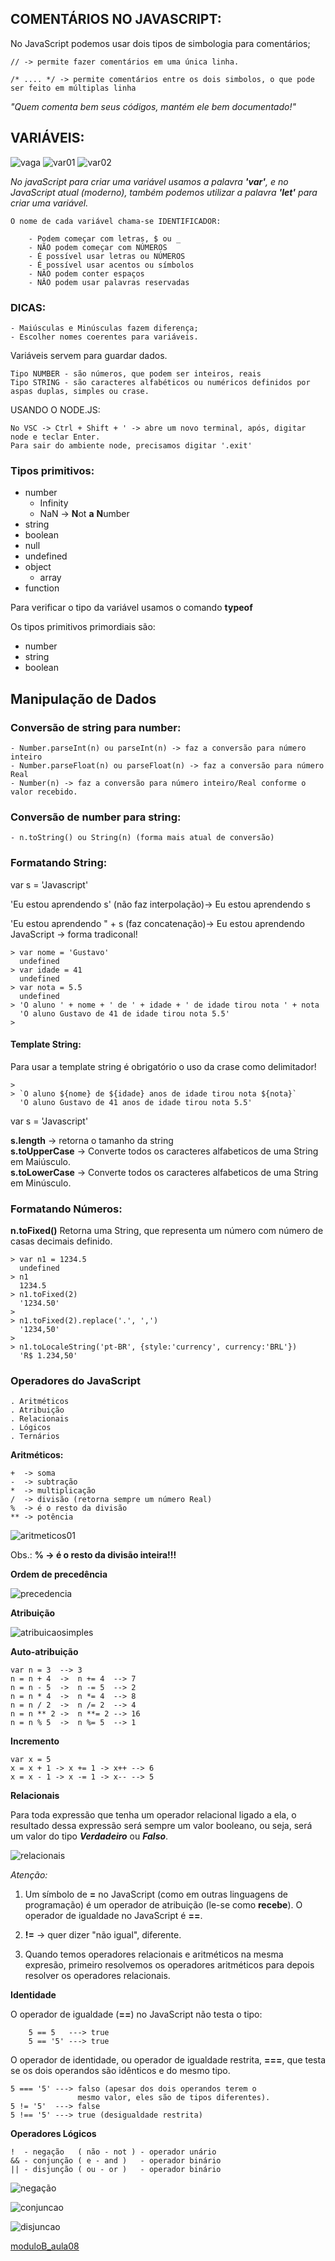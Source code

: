 ## COMENTÁRIOS NO JAVASCRIPT:

No JavaScript podemos usar dois tipos de simbologia para comentários;
    
    // -> permite fazer comentários em uma única linha.

    /* .... */ -> permite comentários entre os dois simbolos, o que pode ser feito em múltiplas linha
    
_*"Quem comenta bem seus códigos, mantém ele bem documentado!"*_

## VARIÁVEIS:

![vaga](https://user-images.githubusercontent.com/68357896/101241757-bbb4f800-36d7-11eb-81b5-92b618bbbe0f.png)
![var01](https://user-images.githubusercontent.com/68357896/101241760-c1aad900-36d7-11eb-8d05-f86d985d4dbc.png)
![var02](https://user-images.githubusercontent.com/68357896/101241766-c8395080-36d7-11eb-9000-9c72e240c56a.png)

   _*No javaScript para criar uma variável usamos a palavra **'var'**, e no JavaScript atual (moderno), também podemos utilizar a palavra **'let'** para criar uma variável.*_

    O nome de cada variável chama-se IDENTIFICADOR:

        - Podem começar com letras, $ ou _
        - NÃO podem começar com NÚMEROS
        - É possível usar letras ou NÚMEROS
        - É possível usar acentos ou símbolos
        - NÃO podem conter espaços
        - NÂO podem usar palavras reservadas

### DICAS:

    - Maiúsculas e Minúsculas fazem diferença;
    - Escolher nomes coerentes para variáveis.

Variáveis servem para guardar dados.

    Tipo NUMBER - são números, que podem ser inteiros, reais
    Tipo STRING - são caracteres alfabéticos ou numéricos definidos por aspas duplas, simples ou crase.    

USANDO O NODE.JS:

    No VSC -> Ctrl + Shift + ' -> abre um novo terminal, após, digitar node e teclar Enter.
    Para sair do ambiente node, precisamos digitar '.exit'

### Tipos primitivos:

- number
    - Infinity
    - NaN -> **N**ot **a** **N**umber
- string
- boolean
- null
- undefined
- object
    - array
- function

Para verificar o tipo da variável usamos o comando **typeof**

Os tipos primitivos primordiais são:

- number
- string
- boolean


## Manipulação de Dados

### Conversão de string para number:
    - Number.parseInt(n) ou parseInt(n) -> faz a conversão para número inteiro
    - Number.parseFloat(n) ou parseFloat(n) -> faz a conversão para número Real
    - Number(n) -> faz a conversão para número inteiro/Real conforme o  valor recebido.

### Conversão de number para string:
    - n.toString() ou String(n) (forma mais atual de conversão)

### Formatando String:

var s = 'Javascript'

'Eu estou aprendendo s' (não faz interpolação)-> Eu estou aprendendo s

'Eu estou aprendendo " + s (faz concatenação)-> Eu estou aprendendo JavaScript -> forma tradiconal!

    > var nome = 'Gustavo'
      undefined
    > var idade = 41
      undefined
    > var nota = 5.5
      undefined
    > 'O aluno ' + nome + ' de ' + idade + ' de idade tirou nota ' + nota
      'O aluno Gustavo de 41 de idade tirou nota 5.5'
    > 
#### Template String:

Para usar a template string é obrigatório o uso da crase como delimitador!

    >
    > `O aluno ${nome} de ${idade} anos de idade tirou nota ${nota}`
      'O aluno Gustavo de 41 anos de idade tirou nota 5.5'
 

var s = 'Javascript'

**s.length** -> retorna o tamanho da string<br/>
**s.toUpperCase** -> Converte todos os caracteres alfabeticos de uma String em Maiúsculo.<br/>
**s.toLowerCase** -> Converte todos os caracteres alfabeticos de uma String em Minúsculo.

### Formatando Números:

**n.toFixed()** Retorna uma String, que representa um número com número de casas decimais definido.


    > var n1 = 1234.5
      undefined
    > n1
      1234.5
    > n1.toFixed(2)
      '1234.50'
    >
    > n1.toFixed(2).replace('.', ',')
      '1234,50'
    >  
    > n1.toLocaleString('pt-BR', {style:'currency', currency:'BRL'})
      'R$ 1.234,50'

### Operadores do JavaScript

    . Aritméticos
    . Atribuição
    . Relacionais
    . Lógicos
    . Ternários

__Aritméticos:__

    +  -> soma
    -  -> subtração
    *  -> multiplicação
    /  -> divisão (retorna sempre um número Real)
    %  -> é o resto da divisão
    ** -> potência

![aritmeticos01](https://user-images.githubusercontent.com/68357896/101282318-474f8700-37b3-11eb-95f2-7f6bab98085b.png)

Obs.: __% -> é o resto da divisão inteira!!!__

__Ordem de precedência__

![precedencia](https://user-images.githubusercontent.com/68357896/101282278-f475cf80-37b2-11eb-9e25-0f5cfc99b1ae.png)


__Atribuição__

![atribuicaosimples](https://user-images.githubusercontent.com/68357896/101282546-9c3fcd00-37b4-11eb-9b6c-7b9e4b4b8309.png)

__Auto-atribuição__

    var n = 3  --> 3
    n = n + 4  ->  n += 4  --> 7
    n = n - 5  ->  n -= 5  --> 2
    n = n * 4  ->  n *= 4  --> 8
    n = n / 2  ->  n /= 2  --> 4
    n = n ** 2 ->  n **= 2 --> 16
    n = n % 5  ->  n %= 5  --> 1

__Incremento__

    var x = 5
    x = x + 1 -> x += 1 -> x++ --> 6
    x = x - 1 -> x -= 1 -> x-- --> 5


__Relacionais__

Para toda expressão que tenha um operador relacional ligado a ela, o resultado dessa expressão será sempre um valor booleano, ou seja, será um valor do tipo __*Verdadeiro*__ ou __*Falso*__.

![relacionais](https://user-images.githubusercontent.com/68357896/101285683-46bfec00-37c5-11eb-8e03-98b8f4f4b78f.png)

*Atenção:*

1. Um símbolo de __=__ no JavaScript (como em outras linguagens de programação) é um operador de atribuição (le-se como __recebe__). O operador de igualdade no JavaScript é __==__.

2. __!=__ -> quer dizer "não igual", diferente.

3. Quando temos operadores relacionais e aritméticos na mesma expresão, primeiro resolvemos os operadores aritméticos para depois resolver os operadores relacionais.

__Identidade__

O operador de igualdade (__==__) no JavaScript não testa o tipo:

        5 == 5   ---> true
        5 == '5' ---> true

O operador de identidade, ou operador de igualdade restrita, __===__, que testa se os dois operandos são idênticos e do mesmo tipo.


    5 === '5' ---> falso (apesar dos dois operandos terem o 
                   mesmo valor, eles são de tipos diferentes).
    5 != '5'  ---> false
    5 !== '5' ---> true (desigualdade restrita)

__Operadores Lógicos__

    !  - negação   ( não - not ) - operador unário
    && - conjunção ( e - and )   - operador binário
    || - disjunção ( ou - or )   - operador binário

![negação](https://user-images.githubusercontent.com/68357896/101287405-dfa73500-37ce-11eb-95ba-3255667d7e71.png)

![conjuncao](https://user-images.githubusercontent.com/68357896/101287331-64458380-37ce-11eb-8ca8-eb6226d3d9a0.png)


![disjuncao](https://user-images.githubusercontent.com/68357896/101287407-e33abc00-37ce-11eb-8b62-362f9d96a237.png)










[moduloB_aula08](https://www.cursoemvideo.com/course/javascript/aulas/comandos-basicos-do-javascript/modulos/operadores-parte-2/)